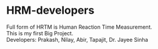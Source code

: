 # HRM-developers
Full form of HRTM is Human Reaction Time Measurement.
<br>
This is my first Big Project.
<br>
Developers: Prakash, Nilay, Abir, Tapajit, Dr. Jayee Sinha
